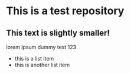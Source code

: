 # This is a test repository

## This text is slightly smaller!

lorem ipsum dummy test 123

* this is a list item
* this is another list item
